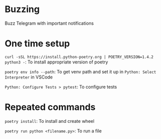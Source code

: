 # Buzzing

Buzz Telegram with important notifications 

# One time setup

`curl -sSL https://install.python-poetry.org | POETRY_VERSION=1.4.2 python3 -`: To install appropriate version of poetry

`poetry env info --path`: To get venv path and set it up in `Python: Select Interpreter` in VSCode

`Python: Configure Tests > pytest`: To configure tests

# Repeated commands

`poetry install`: To install and create wheel

`poetry run python <filename.py>`: To run a file


